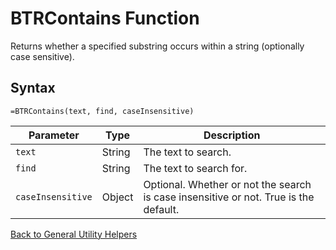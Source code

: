 # BTRContains Function

Returns whether a specified substring occurs within a string (optionally case sensitive).

## Syntax

```excel
=BTRContains(text, find, caseInsensitive)
```

Parameter | Type | Description
---|---|---
`text` | String | The text to search.
`find` | String | The text to search for.
`caseInsensitive` | Object | Optional.  Whether or not the search is case insensitive or not.  True is the default.

[Back to General Utility Helpers](RBLeGeneralUtilityHelpers.md)